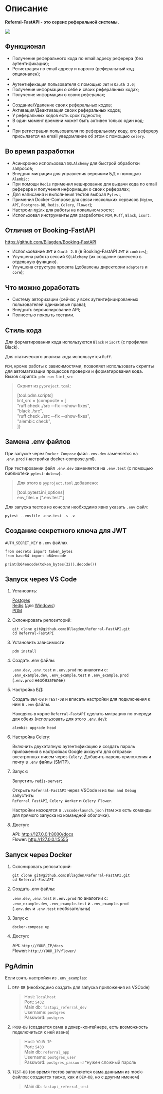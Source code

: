 # Описание
**Referral-FastAPI - это сервис реферальной системы.**

![](documentation_images/docs_base.png)


## Функционал
- Получение реферального кода по email адресу реферера (без аутентификации);
- Регистрация по email адресу и паролю (реферальный код опционален);
-
- Аутентификация пользователя с помощью `JWT` и `Oauth 2.0`;
- Получение информации о себе и своих реферальных кодах;
- Получение информации о своих рефералах;
-
- Создание/Удаление своих реферальных кодов;
- Активация/Деактивация своих реферальных кодов;
- У реферальных кодов есть срок годности;
- В один момент времени может быть активен только один код;
-
- При регистрации пользователя по реферальному коду, его рефереру присылается на email уведомление об этом с помощью `celery`.


## Во время разработки
- Асинхронно использовал `SQLAlchemy` для быстрой обработки запросов;
- Внедрил миграции для управления версиями БД с помощью `Alembic`;
- При помощи `Redis` применил кеширование для выдачи кода по email реферера и получения информации о своих рефералах;
- Для написания и выполнения тестов выбрал `Pytest`;
- Применил Docker-Compose для связи нескольких сервисов (`Nginx`, `API`, `Postgres-DB`, `Redis`, `Celery`, `Flower`);
- Настроил `Nginx` для работы на локальном хосте;
- Использовал инструменты для разработки: `PDM`, `Ruff`, `Black`, `isort`.


## Отличия от Booking-FastAPI
https://github.com/Bllagden/Booking-FastAPI
- Использование `JWT` и `Oauth 2.0` (в Booking-FastAPI `JWT` и `cookies`);
- Улучшена работа сессий `SQLAlchemy` (их создание вынесено в отдельную функцию).
- Улучшена структура проекта (добавлены директории `adapters` и `core`);


## Что можно доработать
- Cистему авторизации (сейчас у всех аутентифицированных пользователей одинаковые права);
- Внедрить версионирование API;
- Полностью покрыть тестами.


## Стиль кода
Для форматирования кода используются `Black` и `isort` (с профилем Black).

Для статического анализа кода используется `Ruff`.

`PDM`, кроме работы с зависимостями, позволяет использовать скрипты для автоматизации процессов проверки и форматирования кода.
<br />
Вызов скрипта: `pdm run lint_src`
>Скрипт из `pyproject.toml`:
>
>[tool.pdm.scripts]
><br />
>lint_src = {composite = [
><br />
>"ruff check ./src --fix --show-fixes",
><br />
>"black ./src",
><br />
>"ruff check ./src --fix --show-fixes",
><br />
>"alembic check",
><br />
>]}


## Замена .env файлов
При запуске через `Docker Compose` файл `.env.dev` заменяется на `.env.prod` (настройка docker-compose.yml).

При тестировании файл `.env.dev` заменяется на `.env.test` (с помощью библиотеки `pytest-dotenv`).
>Для этого в `pyproject.toml` добавлено:
>
>[tool.pytest.ini_options]
><br />
>env_files = [".env.test",]

Для запуска тестов из консоли необходимо явно указать `.env` файл:
```
pytest --envfile .env.test -s -v
```


## Создание секретного ключа для JWT
`AUTH_SECRET_KEY` в `.env` файлах 
```
from secrets import token_bytes
from base64 import b64encode

print(b64encode(token_bytes(32)).decode())
```


## Запуск через VS Code
1) Установить:

    [Postgres](https://www.postgresql.org/)
    <br />
    [Redis](https://redis.io/)
    (для [Windows](https://github.com/tporadowski/redis/releases/))
    <br />
    [PDM](https://pdm-project.org/latest/)

2) Склонировать репозиторий:
    ```
    git clone git@github.com:Bllagden/Referral-FastAPI.git
    cd Referral-FastAPI
    ```

3) Установить зависимости:
    ```
    pdm install
    ```

4) Создать .env файлы:
    
    `.env.dev`, `.env.test` и `.env.prod` по аналогии с:
    <br />
    `.env_example.dev`, `.env_example.test` и `.env_example.prod`
    <br />
    (`.env.prod` необязателен)

5) Настройка БД:
    
    Создать `DEV-DB` и `TEST-DB` и вписать настройки для подключения к ним в `.env` файлы.
    
    Находясь в корне `Referral-FastAPI` сделать миграцию по очереди для обеих (использовать для этого `.env.dev`):
    <br />
    ```
    alembic upgrade head
    ```

6) Настройка Celery:

    Включить двухэтапную аутентификацию и создать пароль приложения в настройках Google аккаунта для отправки электронных писем через `Celery`. Добавить пароль приложения и почту в `.env` файлы (SMTP).

7) Запуск:
    
    Запустить `redis-server`;
    
    Открыть `Referral-FastAPI` через VSCode и из `Run and Debug` запустить:
    <br />
     `Referral FastAPI`, `Celery Worker` и `Celery Flower`.

    Настройки находятся в `.vscode/launch.json` (там же есть команды для прямого запуска из командной оболочки).

8) Доступ:
    
    API: http://127.0.0.1:8000/docs
    <br />
    Flower: http://127.0.0.1:5555


## Запуск через Docker
1) Склонировать репозиторий:
    ```
    git clone git@github.com:Bllagden/Referral-FastAPI.git
    cd Referral-FastAPI
    ```

2) Создать .env файлы:
    
    `.env.dev`, `.env.test` и `.env.prod` по аналогии с:
    <br />
    `.env_example.dev`, `.env_example.test` и `.env_example.prod`
    <br />
    (`.env.dev` и `.env.test` необязательны)
    
    
3) Запуск:
    ```
    docker-compose up
    ```

4) Доступ:
    
    API: `http://YOUR_IP/docs`
    <br />
    Flower: `http://YOUR_IP/flower/`


## PgAdmin

Если взять настройки из `.env_examples`:

1) `DEV-DB` (необходимо создать для запуска приложения из VSCode)
    >Host: `localhost`
    ><br />
    >Port: `5432`
    ><br />
    >Main db: `fastapi_referral_dev`
    ><br />
    >Username: `postgres`
    ><br />
    >Password: `postgres`

2) `PROD-DB` (создается сама в докер-контейнере, есть возможность подключиться к ней извне)
    >Host: `YOUR_IP`
    ><br />
    >Port: `5433`
    ><br />
    >Main db: `referral_app`
    ><br />
    >Username: `postgres_user`
    ><br />
    >Password: `postgres_password` *нужен сложный пароль

3) `TEST-DB` (во время тестов заполняется сама данными из mock-файлов; создается также, как и `DEV-DB`, но с другим именем)
    >Main db: `fastapi_referral_test`


